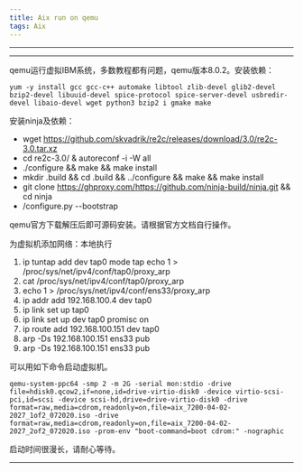 ```yaml
---
title: Aix run on qemu
tags: Aix
---
```




---

---

  qemu运行虚拟IBM系统，多数教程都有问题，qemu版本8.0.2。安装依赖：

```
yum -y install gcc gcc-c++ automake libtool zlib-devel glib2-devel bzip2-devel libuuid-devel spice-protocol spice-server-devel usbredir-devel libaio-devel wget python3 bzip2 i gmake make
```

安装ninja及依赖：

- wget https://github.com/skvadrik/re2c/releases/download/3.0/re2c-3.0.tar.xz
- cd re2c-3.0/ & autoreconf -i -W all
- ./configure && make && make install
- mkdir .build && cd .build && ../configure && make && make install
- git clone https://ghproxy.com/https://github.com/ninja-build/ninja.git && cd ninja
- /configure.py --bootstrap

qemu官方下载解压后即可源码安装。请根据官方文档自行操作。

为虚拟机添加网络：本地执行

1. ip tuntap add dev tap0 mode tap echo 1 > /proc/sys/net/ipv4/conf/tap0/proxy_arp
2.  cat /proc/sys/net/ipv4/conf/tap0/proxy_arp
3.  echo 1 > /proc/sys/net/ipv4/conf/ens33/proxy_arp
4.  ip addr add 192.168.100.4 dev tap0
5.   ip link set up tap0
6.  ip link set up dev tap0 promisc on
7.   ip route add 192.168.100.151 dev tap0
8.   arp -Ds 192.168.100.151 ens33 pub
9. arp -Ds 192.168.100.151 ens33 pub

可以用如下命令启动虚拟机。

```
qemu-system-ppc64 -smp 2 -m 2G -serial mon:stdio -drive file=hdisk0.qcow2,if=none,id=drive-virtio-disk0 -device virtio-scsi-pci,id=scsi -device scsi-hd,drive=drive-virtio-disk0 -drive format=raw,media=cdrom,readonly=on,file=aix_7200-04-02-2027_1of2_072020.iso -drive format=raw,media=cdrom,readonly=on,file=aix_7200-04-02-2027_2of2_072020.iso -prom-env "boot-command=boot cdrom:" -nographic

```

启动时间很漫长，请耐心等待。





---

